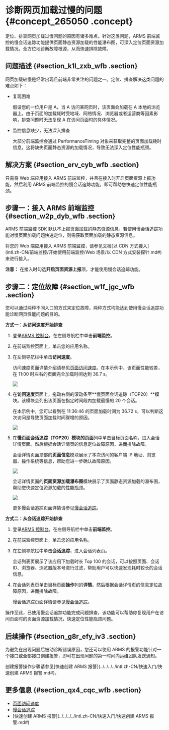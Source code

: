 # 诊断网页加载过慢的问题 {#concept_265050 .concept}

定位、排查网页加载过慢问题的原因有诸多难点。针对这类问题，ARMS 前端监控的慢会话追踪功能提供页面静态资源加载的性能瀑布图，可深入定位页面资源加载情况，全方位地诊断故障根源，从而快速排除故障。

## 问题描述 {#section_k1l_zxb_wfb .section}

网页加载较慢是经常出现且前端非常关注的问题之一。定位、排查解决这类问题的难点如下：

-   复现困难

    假设您的一位用户是 A，当 A 访问某网页时，该页面会加载在 A 本地的浏览器上。由于页面的加载耗时受地域、网络情况、浏览器或者运营商等因素影响，排查问题时无法复现 A 在访问页面时的具体情况。

-   监控信息缺少，无法深入排查

    大部分前端监控会通过 PerformanceTiming 对象来获取完整的页面加载耗时信息，这将缺失页面静态资源的加载情况，导致无法深入定位性能瓶颈。


## 解决方案 {#section_erv_cyb_wfb .section}

只需将 Web 端应用接入 ARMS 前端监控，并且在接入时开启页面资源上报功能，然后利用 ARMS 前端监控的慢会话追踪功能，即可帮助您快速定位性能瓶颈。

## 步骤一：接入 ARMS 前端监控 {#section_w2p_dyb_wfb .section}

ARMS 前端监控 SDK 默认不上报页面加载的静态资源信息。若使用慢会话追踪功能对慢页面加载问题快速定位，则需获取页面加载的静态资源信息。

将您的 Web 端应用接入 ARMS 前端监控，请参见文档[以 CDN 方式接入](intl.zh-CN/前端监控/开始使用前端监控/Web 场景/以 CDN 方式安装探针.md#)来进行接入。

**注意：** 在接入时勾选**开启页面资源上报**项，才能使用慢会话追踪功能。

## 步骤二：定位故障 {#section_w1f_jgc_wfb .section}

您可以通过两种不同入口的方式来定位故障，两种方式均能达到使用慢会话追踪功能诊断网页性能问题的目的。

**方式一：从访问速度开始排查**

1.  登录[ARMS 控制台](https://arms-intl.console.aliyun.com/#/home)，在左侧导航栏中单击**前端监控**。

2.  在前端监控页面上，单击您的应用名称。

3.  在左侧导航栏中单击**访问速度**。

    访问速度页面详情介绍请参见[页面访问速度](intl.zh-CN/前端监控/控制台功能/页面访问速度.md#)。在本示例中，该页面性能较差，在 11:00 时左右的页面完全加载时间达到 36.7 s。

    ![](http://static-aliyun-doc.oss-cn-hangzhou.aliyuncs.com/assets/img/218480/156742925747275_zh-CN.png)

4.  在**访问速度**页面上，拖动右侧的滚动条至**慢页面会话追踪（TOP20）**模块。该模块会列出该页面在指定时间段内加载最慢的 20 个会话。

    在本示例中，您可以看到在 11:36:46 的页面加载时间为 36.72 s，可以判断这次访问是导致页面加载时间骤增的原因。

    ![](http://static-aliyun-doc.oss-cn-hangzhou.aliyuncs.com/assets/img/218480/156742925747303_zh-CN.png)

5.  在**慢页面会话追踪（TOP20）**模块的**页面**列中单击目标页面名称，进入会话详情页面。然后根据会话详情页的信息定位故障原因，进而排除故障。

    会话详情页面顶部的**页面信息**模块展示了本次访问的客户端 IP 地址、浏览器、操作系统等信息，帮助您进一步确认故障原因。

    ![](http://static-aliyun-doc.oss-cn-hangzhou.aliyuncs.com/assets/img/218480/156742925747306_zh-CN.png)

    会话详情页面的**页面资源加载瀑布图**模块展示了页面静态资源加载的瀑布图，帮助您快速定位资源加载的性能瓶颈。

    ![](http://static-aliyun-doc.oss-cn-hangzhou.aliyuncs.com/assets/img/218480/156742925747304_zh-CN.png)

    更多慢会话追踪页面详情请参见[慢会话追踪](intl.zh-CN/前端监控/控制台功能/慢会话追踪.md#)。


**方式二：从会话追踪开始排查**

1.  登录[ARMS 控制台](https://arms-intl.console.aliyun.com/#/home)，在左侧导航栏中单击**前端监控**。

2.  在前端监控页面上，单击您的应用名称。

3.  在左侧导航栏中单击**会话追踪**，进入会话列表页。

    会话列表页展示了该应用下加载时长 Top 100 的会话，可以按照页面、会话 ID、浏览器、浏览器版本号进行过滤，帮助用户可以快速发现耗时较长的会话信息。

4.  在会话列表页单击目标页面**操作**列的**详情**。然后根据会话详情页的信息定位故障原因，进而排除故障。

    慢会话追踪页面详情请参见[慢会话追踪](intl.zh-CN/前端监控/控制台功能/慢会话追踪.md#)。


操作至此，已使用慢会话追踪功能完成问题排查，该功能可以帮助你复现用户在访问页面时的页面资源加载情况，快速定位性能瓶颈问题。

## 后续操作 {#section_g8r_efy_iv3 .section}

为避免在出现问题后被动诊断错误原因，您还可以使用 ARMS 的报警功能针对一个接口或全部接口创建报警，即可在出现问题的第一时间向运维团队发送通知。

创建报警操作步骤请参见[快速创建 ARMS 报警](../../../../intl.zh-CN/快速入门/快速创建 ARMS 报警.md#)。

## 更多信息 {#section_qx4_cqc_wfb .section}

-   [页面访问速度](intl.zh-CN/前端监控/控制台功能/页面访问速度.md#)
-   [慢会话追踪](intl.zh-CN/前端监控/控制台功能/慢会话追踪.md#)
-   [快速创建 ARMS 报警](../../../../intl.zh-CN/快速入门/快速创建 ARMS 报警.md#)

